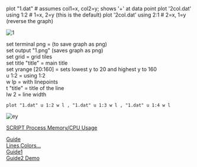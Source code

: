 plot "1.dat" # assumes col1=x, col2=y; shows '+' at data point
plot '2col.dat' using 1:2                      # 1=x, 2=y (this is the default)
plot '2col.dat' using 2:1                      # 2=x, 1=y (reverse the graph)

![1](https://user-images.githubusercontent.com/58115541/86800767-0a545c80-c07c-11ea-91ed-2a69c9dcf959.png)

set terminal png = (to save graph as png)   
set output "1.png" (saves graph as png)    
set grid = grid tiles   
set title "title" = main title   
set yrange [20:160] = sets lowest y to 20 and highest y to 160  
u 1:2 = using 1:2   
w lp = with linepoints    
t "title" = title of the line    
lw 2 = line width  

```
plot "1.dat" u 1:2 w l , "1.dat" u 1:3 w l , "1.dat" u 1:4 w l     
 ```
 
 
 
 ![ey](https://i.stack.imgur.com/QpFsh.png)   



 
[SCRIPT Process Memory/CPU Usage](https://dzone.com/articles/monitoring-process-memorycpu-usage-with-top-and-pl)     

[Guide](http://lowrank.net/gnuplot/index-e.html)   
[Lines,Colors...](http://gnuplot.sourceforge.net/docs_4.2/node62.html)   
[Guide1](https://alvinalexander.com/technology/gnuplot-charts-graphs-examples/)   
[Guide2 Demo](http://gnuplot.sourceforge.net/demo/)  
